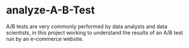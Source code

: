 # analyze-A-B-Test
A/B tests are very commonly performed by data analysts and data scientists, in this project working to understand the results of an A/B test run by an e-commerce website. 

